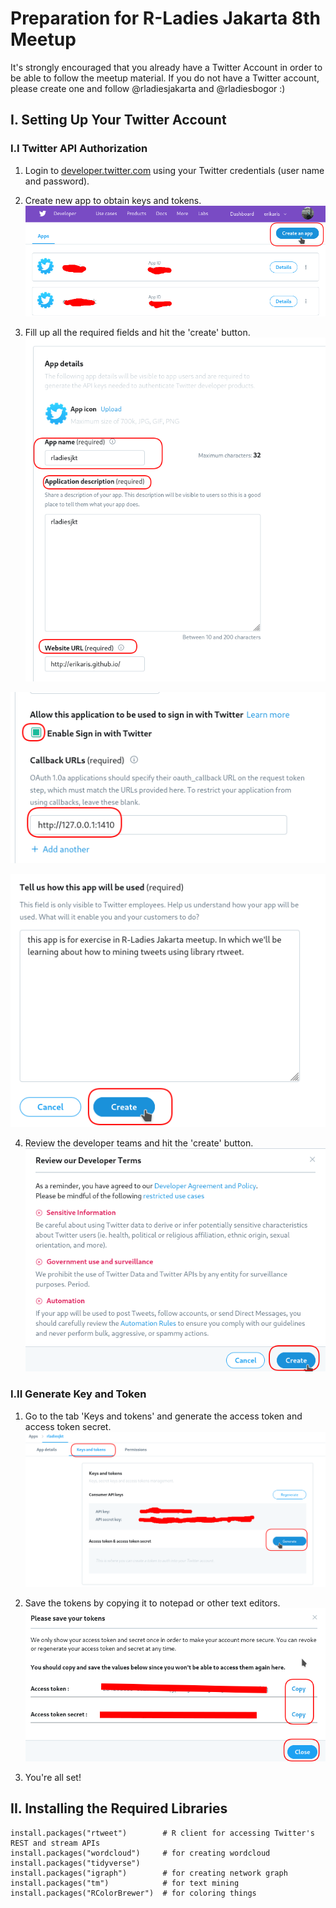 # Preparation for R-Ladies Jakarta 8th Meetup

It's strongly encouraged that you already have a Twitter Account in order to be able to follow the meetup material. If you do not have a Twitter account, please create one and follow @rladiesjakarta and @rladiesbogor :)

## I. Setting Up Your Twitter Account
### I.I Twitter API Authorization
1. Login to [developer.twitter.com](https://developer.twitter.com/en/apps) using your Twitter credentials (user name and password). 

2. Create new app to obtain keys and tokens. 
![Alt text](./images/create_apps.png)

3. Fill up all the required fields and hit the 'create' button.  <br />
![Alt text](./images/app_details1.png)   

![Alt text](./images/app_details2b.png)   

![Alt text](./images/app_details2.png)

4. Review the developer teams and hit the 'create' button. <br />
![Alt text](./images/app_details3.png)

### I.II Generate Key and Token 
1. Go to the tab 'Keys and tokens' and generate the access token and access token secret. <br />
![Alt text](./images/app_details4.png)

2. Save the tokens by copying it to notepad or other text editors. <br />
![Alt text](./images/save_tokens.png)

3. You're all set!


## II. Installing the Required Libraries
```
install.packages("rtweet")        # R client for accessing Twitter's REST and stream APIs
install.packages("wordcloud")     # for creating wordcloud
install.packages("tidyverse")
install.packages("igraph")        # for creating network graph
install.packages("tm")            # for text mining
install.packages("RColorBrewer")  # for coloring things
```


